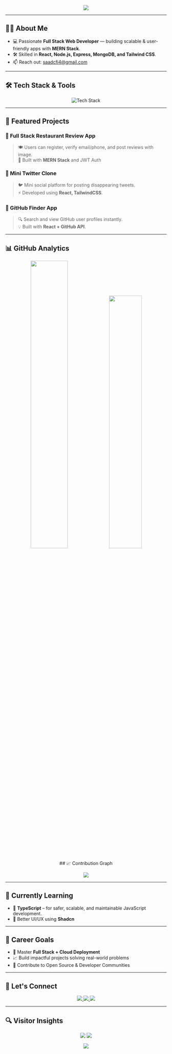 <!-- 🧠 Typing Effect -->
<p align="center">
  <img src="https://readme-typing-svg.herokuapp.com?font=Fira+Code&size=24&pause=1000&color=00E6FF&center=true&vCenter=true&width=435&lines=MERN+Stack+Developer;Full-Stack+Web+Developer;Building+Impactful+Projects;Learning+Relentlessly+🚀" />
</p>

---

## 👨‍💻 About Me

- 💻 Passionate **Full Stack Web Developer** — building scalable & user-friendly apps with **MERN Stack**.
- 🛠️ Skilled in **React, Node.js, Express, MongoDB, and Tailwind CSS**.
- 📫 Reach out: [saadcfi4@gmail.com](mailto:saadcfi4@gmail.com)

---

## 🛠️ Tech Stack & Tools

<p align="center">
  <img src="https://skillicons.dev/icons?i=html,css,js,ts,react,tailwind,nodejs,express,mongodb,git,github,vscode,postman" alt="Tech Stack" />
</p>

---

## 🚀 Featured Projects

### 📌 Full Stack Restaurant Review App
> 🍽️ Users can register, verify email/phone, and post reviews with image.  
> 🧱 Built with **MERN Stack** and JWT Auth

### 📌 Mini Twitter Clone
> 🐦 Mini social platform for posting disappearing tweets.  
> ⚡ Developed using **React, TailwindCSS**.

### 📌 GitHub Finder App
> 🔍 Search and view GitHub user profiles instantly.  
> 💡 Built with **React + GitHub API**.

---

## 📊 GitHub Analytics

<p align="center">
  <img src="https://github-readme-stats.vercel.app/api?username=saadhn4&show_icons=true&theme=tokyonight&hide_border=true" width="48%" />
  <img src="https://github-readme-stats.vercel.app/api/top-langs/?username=saadhn4&theme=tokyonight&layout=compact&hide_border=true" width="45%" />
  <br />
  ## 📈 Contribution Graph
<p align="center">
  <img src="https://github-readme-activity-graph.vercel.app/graph?username=saadhn4&theme=tokyo-night&hide_border=true" />
</p>
</p>

---

## 🌱 Currently Learning

- 📘 **TypeScript** – for safer, scalable, and maintainable JavaScript development.
- 🎨 Better UI/UX using **Shadcn**

---

## 🎯 Career Goals

- 🧠 Master **Full Stack + Cloud Deployment**
- 📈 Build impactful projects solving real-world problems
- 🚀 Contribute to Open Source & Developer Communities

---

## 🤝 Let's Connect

<p align="center">
  <a href="https://www.linkedin.com/in/saadhussain04" target="_blank">
    <img src="https://img.shields.io/badge/LinkedIn-0077B5?style=for-the-badge&logo=linkedin&logoColor=white" />
  </a>
  <a href="https://github.com/saadhn4" target="_blank">
    <img src="https://img.shields.io/badge/GitHub-181717?style=for-the-badge&logo=github&logoColor=white" />
  </a>
  <a href="mailto:saadcfi4@gmail.com" target="_blank">
    <img src="https://img.shields.io/badge/Gmail-D14836?style=for-the-badge&logo=gmail&logoColor=white" />
  </a>
</p>

---

## 🔍 Visitor Insights

<p align="center">
  <img src="https://komarev.com/ghpvc/?username=saadhn4&label=Profile+Views&color=0e75b6&style=flat" />
  <img src="https://img.shields.io/github/followers/saadhn4?label=Followers&style=social" />
</p>

<!-- Final Line -->
<p align="center">
  <img src="https://readme-typing-svg.herokuapp.com?font=Fira+Code&pause=1000&color=5AFFDF&center=true&vCenter=true&width=435&lines=Let's+Build+Something+Great+Together!" />
</p>
